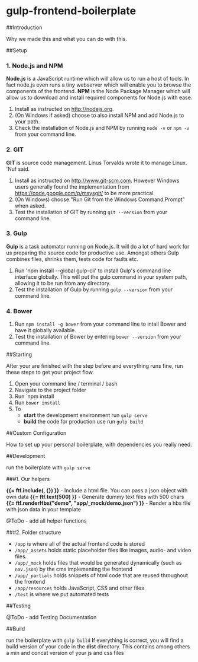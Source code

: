 # gulp-frontend-boilerplate

##Introduction

Why we made this and what you can do with this.

##Setup

### 1. Node.js and NPM

**Node.js** is a JavaScript runtime which will allow us to run a host of tools. In fact node.js even runs a tiny webserver which will enable you to browse the components of the frontend.
**NPM** is the Node Package Manager which will allow us to download and install required components for Node.js with ease.

1. Install as instructed on <http://nodejs.org>.
2. (On Windows if asked) choose to also install NPM and add Node.js to your path.
3. Check the installation of Node.js and NPM by running `node -v` or `npm -v` from your command line.

### 2. GIT 

**GIT** is source code management. Linus Torvalds wrote it to manage Linux. 'Nuf said.

1. Install as instructed on <http://www.git-scm.com>. However Windows users generally found the implementation from <https://code.google.com/p/msysgit/> to be more practical.
2. (On Windows) choose "Run Git from the Windows Command Prompt" when asked.
3. Test the installation of GIT by running `git --version` from your command line.

### 3. Gulp

**Gulp** is a task automator running on Node.js. It will do a lot of hard work for us preparing the source code for productive use. Amongst others Gulp combines files, shrinks them, tests code for faults etc.

1. Run 'npm install --global gulp-cli' to install Gulp's command line interface globally. This will put the gulp command in your system path, allowing it to be run from any directory.
2. Test the installation of Gulp by running `gulp --version` from your command line.

### 4. Bower

1. Run `npm install -g bower` from your command line to intall Bower and have it globally available.
2. Test the installation of Bower by entering `bower --version` from your command line.

##Starting

After your are finished with the step before and everything runs fine, run these steps to get your project flow.

1. Open your command line / terminal / bash
2. Navigate to the project folder
3. Run `npm install
4. Run `bower install`
5. To
	* **start** the development environment run `gulp serve`
	* **build** the code for production use run `gulp build`

##Custom Configuration

How to set up your personal boilerplate, with dependencies you really need.

##Development

run the boilerplate with `gulp serve`

###1. Our helpers

**{{= ftf.include(, {}) }}** - Include a html file. You can  pass a json object with own data
**{{= ftf.text(500) }}** - Generate dummy text files with 500 chars
**{{= ftf.renderHbs("demo", "app/_mock/demo.json") }}** - Render a hbs file with json data in your template

@ToDo - add all helper functions

###2. Folder structure

* `/app` is where all of the actual frontend code is stored
* `/app/_assets` holds static placeholder files like images, audio- and video files.
* `/app/_mock` holds files that would be generated dynamically (such as `nav.json`) by the cms implementing the frontend
* `/app/_partials` holds snippets of html code that are reused throughout the frontend
* `/app/resources` holds JavaScript, CSS and other files
* `/test` is where we put automated tests

##Testing

@ToDo - add Testing Documentation

##Build

run the boilerplate with `gulp build`
If everything is correct, you will find a build version of your code in the **dist** directory.
This contains among others a min and concat version of your js and css files
